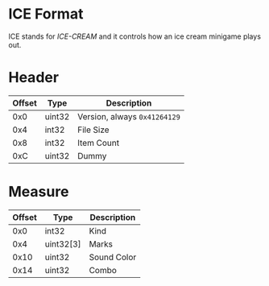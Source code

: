 # ICE Format

ICE stands for *ICE-CREAM* and it controls how an ice cream minigame plays out.

# Header

| Offset | Type  | Description
|--------|-------|------------
| 0x0     | uint32   | Version, always `0x41264129`
| 0x4     | int32    | File Size
| 0x8     | int32    | Item Count
| 0xC     | uint32   | Dummy

# Measure

| Offset | Type  | Description
|--------|-------|------------
| 0x0     | int32      | Kind
| 0x4     | uint32[3]  | Marks
| 0x10    | uint32     | Sound Color
| 0x14    | uint32     | Combo